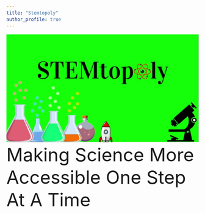 ```yaml
---
title: "Stemtopoly"
author_profile: true
---
```

![image](/assets/images/StemtopolyPic.PNG)
<font size = "90"> Making Science More Accessible One Step At A Time</font>
